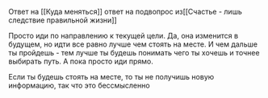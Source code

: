 Ответ на  [[Куда меняться]]
ответ на подвопрос из[[Счастье - лишь следствие правильной жизни]]

Просто иди  по направлению к текущей цели. Да, она изменится в будущем, но идти все равно лучше чем стоять на месте. И чем дальше ты пройдешь - тем лучше ты будешь понимать чего ты хочешь и точнее выбирать путь. А пока просто иди прямо. 

Если ты будешь стоять на месте, то ты не получишь новую информацию, так что это бессмысленно

